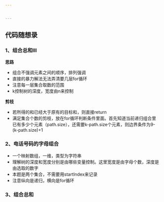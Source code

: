 ```yaml
---


---
```


<h2 id="代码随想录">代码随想录</h2>
<h3 id="、组合总和iii">1、组合总和III</h3>
<p><strong>思路</strong></p>
<ul>
<li>组合不强调元素之间的顺序，排列强调</li>
<li>直接的暴力解法无法弄清要几层for循环</li>
<li>注意每一层集合取数的范围</li>
<li>k控制树的深度，宽度由n来控制</li>
</ul>
<p><strong>剪枝</strong></p>
<ul>
<li>若所得的和已经大于原有的目标和，则直接return</li>
<li>满足集合个数的剪枝，放在for循环判断条件里面。首先知道当前递归组合里已有多少个元素（path.size），还需要k-path.size个元素，则边界条件为9-(k-path.size)+1</li>
</ul>
<h3 id="、电话号码的字母组合">2、电话号码的字母组合</h3>
<ul>
<li>一个映射数组，一维，类型为字符串</li>
<li>理解树的深度和宽度分别是由哪些变量控制。这里宽度是由字母个数，深度是由选取的数字</li>
<li>本题是两个集合，不需要用startIndex来记录</li>
<li>注意纵向是递归，横向是for循环</li>
</ul>
<h3 id="、组合总和">3、组合总和</h3>

